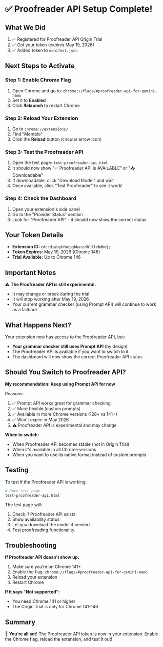 # ✅ Proofreader API Setup Complete!

## What We Did

1. ✅ Registered for Proofreader API Origin Trial
2. ✅ Got your token (expires May 19, 2026)
3. ✅ Added token to `manifest.json`

## Next Steps to Activate

### Step 1: Enable Chrome Flag
1. Open Chrome and go to: `chrome://flags/#proofreader-api-for-gemini-nano`
2. Set it to **Enabled**
3. Click **Relaunch** to restart Chrome

### Step 2: Reload Your Extension
1. Go to `chrome://extensions/`
2. Find "Mentelo"
3. Click the **Reload** button (circular arrow icon)

### Step 3: Test the Proofreader API
1. Open the test page: `test-proofreader-api.html`
2. It should now show "✅ Proofreader API is AVAILABLE" or "📥 Downloadable"
3. If downloadable, click "Download Model" and wait
4. Once available, click "Test Proofreader" to see it work!

### Step 4: Check the Dashboard
1. Open your extension's side panel
2. Go to the "Provider Status" section
3. Look for "Proofreader API" - it should now show the correct status

## Your Token Details

- **Extension ID:** `cdccdjabgkfoopgbbacodhlflebdhdjj`
- **Token Expires:** May 19, 2026 (Chrome 146)
- **Trial Available:** Up to Chrome 146

## Important Notes

⚠️ **The Proofreader API is still experimental:**
- It may change or break during the trial
- It will stop working after May 19, 2026
- Your current grammar checker (using Prompt API) will continue to work as a fallback

## What Happens Next?

Your extension now has access to the Proofreader API, but:
- **Your grammar checker still uses Prompt API** (by design)
- The Proofreader API is available if you want to switch to it
- The dashboard will now show the correct Proofreader API status

## Should You Switch to Proofreader API?

**My recommendation: Keep using Prompt API for now**

Reasons:
1. ✅ Prompt API works great for grammar checking
2. ✅ More flexible (custom prompts)
3. ✅ Available in more Chrome versions (128+ vs 141+)
4. ✅ Won't expire in May 2026
5. ⚠️ Proofreader API is experimental and may change

**When to switch:**
- When Proofreader API becomes stable (not in Origin Trial)
- When it's available in all Chrome versions
- When you want to use its native format instead of custom prompts

## Testing

To test if the Proofreader API is working:
```bash
# Open test page
test-proofreader-api.html
```

The test page will:
1. Check if Proofreader API exists
2. Show availability status
3. Let you download the model if needed
4. Test proofreading functionality

## Troubleshooting

**If Proofreader API doesn't show up:**
1. Make sure you're on Chrome 141+
2. Enable the flag: `chrome://flags/#proofreader-api-for-gemini-nano`
3. Reload your extension
4. Restart Chrome

**If it says "Not supported":**
- You need Chrome 141 or higher
- The Origin Trial is only for Chrome 141-146

## Summary

🎉 **You're all set!** The Proofreader API token is now in your extension. Enable the Chrome flag, reload the extension, and test it out!
